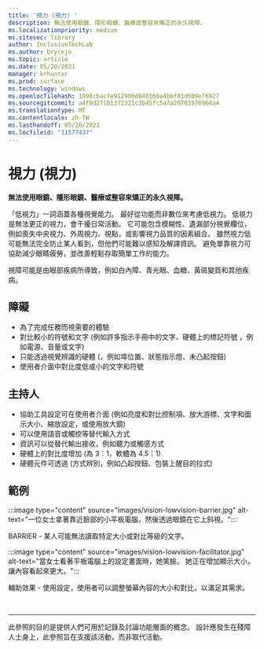 ```yaml
---
title: '視力 (視力) '
description: 無法使用眼鏡、隱形眼鏡、醫療或整容來矯正的永久視障。
ms.localizationpriority: medium
ms.sitesec: library
author: InclusiveTechLab
ms.author: brycejo
ms.topic: article
ms.date: 05/20/2021
manager: krhunter
ms.prod: surface
ms.technology: windows
ms.openlocfilehash: 1098cbacfe912906d948166e4bbf81d609ef6927
ms.sourcegitcommit: a4f8d271b1372321c3b45fc5a7a29703976964a4
ms.translationtype: MT
ms.contentlocale: zh-TW
ms.lasthandoff: 05/20/2021
ms.locfileid: "11577437"
---
```

# <a name="low-vision-partially-sighted"></a>視力 (視力) 

**無法使用眼鏡、隱形眼鏡、醫療或整容來矯正的永久視障。**

「低視力」一詞涵蓋各種視覺能力。 最好從功能而非數位來考慮低視力。 低視力是無法更正的視力，會干擾日常活動。 它可能包含模糊性、遺漏部分視覺欄位，例如喪失中央視力、外周視力、視點，或影響視力品質的因素組合。 雖然視力低可能無法完全防止某人看到，但他們可能難以感知及解譯資訊。 避免單靠視力可協助減少眼睛疲勞，並改善輕鬆存取簡單工作的能力。

視障可能是由眼部疾病所導致，例如白內障、青光眼、血糖、黃斑變質和其他疾病。

## <a name="barriers"></a>障礙
* 為了完成任務而視需要的體驗
* 對比較小的符號和文字 (例如許多指示手冊中的文字、硬體上的標記符號 ，例如電源、音量或文字) 
* 只能透過視覺辨識的硬體 (，例如埠位置、狀態指示燈、未凸起按鈕) 
* 使用者介面中對比度低或小的文字和符號

## <a name="facilitators"></a>主持人
* 協助工具設定可在使用者介面 (例如亮度和對比控制項、放大游標、文字和圖示大小、縮放設定，或使用放大鏡) 
* 可以使用語音或觸控等替代輸入方式
* 資訊可以從替代輸出接收，例如聽力或觸感方式
* 硬體上的對比度增加 (為 3：1，軟體為 4.5：1) 
* 硬體元件可透過 (方式辨別，例如凸起按鈕、包裝上醒目的拉式) 


## <a name="examples"></a>範例

:::image type="content" source="images/vision-lowvision-barrier.jpg" alt-text="一位女士拿著靠近臉部的小平板電腦，然後透過眼鏡在它上斜視。":::

BARRIER - 某人可能無法讀取特定大小或對比等級的文字。

:::image type="content" source="images/vision-lowvision-facilitator.jpg" alt-text="當女士看著平板電腦上的設定畫面時，她笑臉。 她正在增加顯示大小，讓內容看起來更大。":::

輔助效果 - 使用設定，使用者可以調整螢幕內容的大小和對比，以滿足其需求。 

&nbsp;

[comment]: # (頁腳語句)
___
此參照的目的是提供人們可用於記錄及討論功能層面的概念。 設計應發生在殘障人士身上，此參照旨在支援該活動，而非取代活動。 